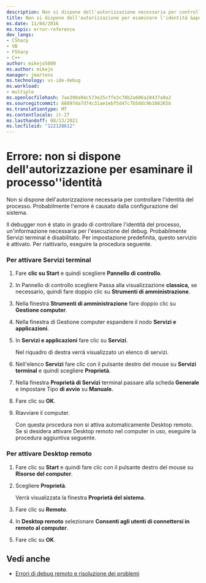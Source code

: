```yaml
---
description: Non si dispone dell'autorizzazione necessaria per controllare l'identità del processo.
title: Non si dispone dell'autorizzazione per esaminare l'identità &apos; del processo | Microsoft Docs
ms.date: 11/04/2016
ms.topic: error-reference
dev_langs:
- CSharp
- VB
- FSharp
- C++
author: mikejo5000
ms.author: mikejo
manager: jmartens
ms.technology: vs-ide-debug
ms.workload:
- multiple
ms.openlocfilehash: 7ae390a94c573e25cffe3c78b2a606a20437a9a2
ms.sourcegitcommit: 68897da7d74c31ae1ebf5d47c7b5ddc9b108265b
ms.translationtype: MT
ms.contentlocale: it-IT
ms.lasthandoff: 08/13/2021
ms.locfileid: "122128612"
---
```

# <a name="error-you-do-not-have-permission-to-inspect-the-process39s-identity"></a>Errore: non si dispone dell'autorizzazione per esaminare il processo&#39;'identità
Non si dispone dell'autorizzazione necessaria per controllare l'identità del processo. Probabilmente l'errore è causato dalla configurazione del sistema.

 Il debugger non è stato in grado di controllare l'identità del processo, un'informazione necessaria per l'esecuzione del debug. Probabilmente Servizi terminal è disabilitato. Per impostazione predefinita, questo servizio è attivato. Per riattivarlo, eseguire la procedura seguente.

### <a name="to-enable-terminal-services"></a>Per attivare Servizi terminal

1. Fare **clic su Start** e quindi scegliere **Pannello di controllo**.

2. In Pannello di controllo scegliere Passa alla visualizzazione **classica,** se necessario, quindi fare doppio clic su **Strumenti di amministrazione**.

3. Nella finestra **Strumenti di amministrazione** fare doppio clic su **Gestione computer**.

4. Nella finestra di Gestione computer espandere il nodo **Servizi e applicazioni**.

5. In **Servizi e applicazioni** fare clic su **Servizi**.

     Nel riquadro di destra verrà visualizzato un elenco di servizi.

6. Nell'elenco **Servizi** fare clic con il pulsante destro del mouse su **Servizi terminal** e quindi scegliere **Proprietà**.

7. Nella finestra **Proprietà di Servizi** terminal passare alla scheda **Generale** e impostare Tipo **di avvio** su **Manuale.**

8. Fare clic su **OK**.

9. Riavviare il computer.

     Con questa procedura non si attiva automaticamente Desktop remoto. Se si desidera attivare Desktop remoto nel computer in uso, eseguire la procedura aggiuntiva seguente.

### <a name="to-enable-remote-desktop"></a>Per attivare Desktop remoto

1. Fare clic su **Start** e quindi fare clic con il pulsante destro del mouse su **Risorse del computer**.

2. Scegliere **Proprietà**.

     Verrà visualizzata la finestra **Proprietà del sistema**.

3. Fare clic su **Remoto**.

4. In **Desktop remoto** selezionare **Consenti agli utenti di connettersi in remoto al computer**.

5. Fare clic su **OK**.

## <a name="see-also"></a>Vedi anche
- [Errori di debug remoto e risoluzione dei problemi](../debugger/remote-debugging-errors-and-troubleshooting.md)
